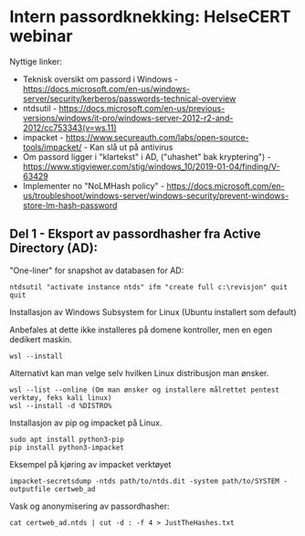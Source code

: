 # Intern passordknekking: HelseCERT webinar

Nyttige linker:
- Teknisk oversikt om passord i Windows - https://docs.microsoft.com/en-us/windows-server/security/kerberos/passwords-technical-overview
- ntdsutil - https://docs.microsoft.com/en-us/previous-versions/windows/it-pro/windows-server-2012-r2-and-2012/cc753343(v=ws.11)
- impacket - https://www.secureauth.com/labs/open-source-tools/impacket/ - Kan slå ut på antivirus
- Om passord ligger i "klartekst" i AD, ("uhashet" bak kryptering") - https://www.stigviewer.com/stig/windows_10/2019-01-04/finding/V-63429
- Implementer no "NoLMHash policy" - https://docs.microsoft.com/en-us/troubleshoot/windows-server/windows-security/prevent-windows-store-lm-hash-password


Del 1 - Eksport av passordhasher fra Active Directory (AD):
------

"One-liner" for snapshot av databasen for AD:
```
ntdsutil "activate instance ntds" ifm "create full c:\revisjon" quit quit
```
Installasjon av Windows Subsystem for Linux (Ubuntu installert som default)

Anbefales at dette ikke installeres på domene kontroller, men en egen dedikert maskin.
```
wsl --install
```
Alternativt kan man velge selv hvilken Linux distribusjon man ønsker.
```
wsl --list --online (Om man ønsker og installere målrettet pentest verktøy, feks kali linux)
wsl --install -d %DISTRO%
```
Installasjon av pip og impacket på Linux.
```
sudo apt install python3-pip
pip install python3-impacket
```
Eksempel på kjøring av impacket verktøyet
```
impacket-secretsdump -ntds path/to/ntds.dit -system path/to/SYSTEM -outputfile certweb_ad
```
Vask og anonymisering av passordhasher:
```
cat certweb_ad.ntds | cut -d : -f 4 > JustTheHashes.txt
```
